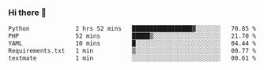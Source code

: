 ### Hi there 👋

<!--START_SECTION:waka-->

```txt
Python             2 hrs 52 mins   █████████████████▓░░░░░░░   70.85 %
PHP                52 mins         █████▒░░░░░░░░░░░░░░░░░░░   21.70 %
YAML               10 mins         █░░░░░░░░░░░░░░░░░░░░░░░░   04.44 %
Requirements.txt   1 min           ▒░░░░░░░░░░░░░░░░░░░░░░░░   00.77 %
textmate           1 min           ░░░░░░░░░░░░░░░░░░░░░░░░░   00.61 %
```

<!--END_SECTION:waka-->

<!--
**Jonas-VanHaeken/Jonas-VanHaeken** is a ✨ _special_ ✨ repository because its `README.md` (this file) appears on your GitHub profile.

Here are some ideas to get you started:

- 🔭 I’m currently working on ...
- 🌱 I’m currently learning ...
- 👯 I’m looking to collaborate on ...
- 🤔 I’m looking for help with ...
- 💬 Ask me about ...
- 📫 How to reach me: ...
- 😄 Pronouns: ...
- ⚡ Fun fact: ...
-->
